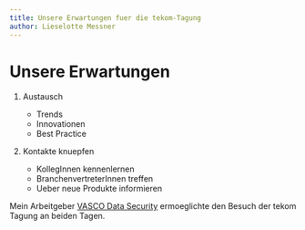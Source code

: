 ```yaml
---
title: Unsere Erwartungen fuer die tekom-Tagung
author: Lieselotte Messner
---
```


# Unsere Erwartungen

1. Austausch
   * Trends
   * Innovationen
   * Best Practice

2. Kontakte knuepfen
   * KollegInnen kennenlernen
   * BranchenvertreterInnen treffen
   * Ueber neue Produkte informieren
   
Mein Arbeitgeber [VASCO Data Security](http://www.vasco.com) ermoeglichte den Besuch der tekom Tagung an beiden Tagen.

